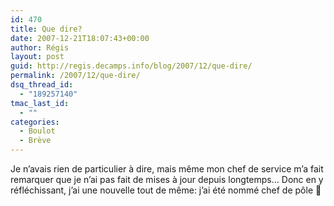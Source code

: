 ```yaml
---
id: 470
title: Que dire?
date: 2007-12-21T18:07:43+00:00
author: Régis
layout: post
guid: http://regis.decamps.info/blog/2007/12/que-dire/
permalink: /2007/12/que-dire/
dsq_thread_id:
  - "189257140"
tmac_last_id:
  - ""
categories:
  - Boulot
  - Brève
---
```

Je n&rsquo;avais rien de particulier à dire, mais même mon chef de service m&rsquo;a fait remarquer que je n&rsquo;ai pas fait de mises à jour depuis longtemps&#8230; Donc en y réfléchissant, j&rsquo;ai une nouvelle tout de même: j&rsquo;ai été nommé chef de pôle 🙂